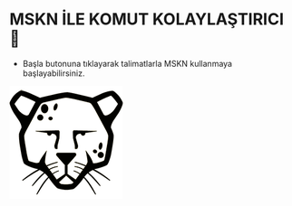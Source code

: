 # MSKN İLE KOMUT KOLAYLAŞTIRICI 🚀
  
- Başla butonuna tıklayarak talimatlarla MSKN kullanmaya başlayabilirsiniz.

![](https://github.com/MertGursimsir/mskn/blob/main/MEDIA/pardus.gif)